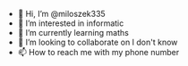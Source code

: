 - 👋 Hi, I’m @miloszek335
- 👀 I’m interested in informatic
- 🌱 I’m currently learning maths
- 💞️ I’m looking to collaborate on I don't know
- 📫 How to reach me with my phone number

<!---
miloszek335/miloszek335 is a ✨ special ✨ repository because its `README.md` (this file) appears on your GitHub profile.
You can click the Preview link to take a look at your changes.
--->
